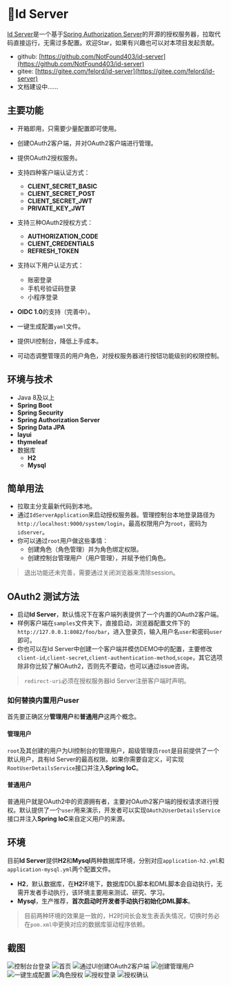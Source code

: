 # 🚀Id Server
[Id Server](https://github.com/NotFound403/id-server)是一个基于[Spring Authorization Server](https://github.com/spring-projects/spring-authorization-server)的开源的授权服务器，拉取代码直接运行，无需过多配置。欢迎Star，如果有兴趣也可以对本项目发起贡献。
- github: [https://github.com/NotFound403/id-server](https://github.com/NotFound403/id-server)
- gitee: [https://gitee.com/felord/id-server](https://gitee.com/felord/id-server)
- 文档建设中……
## 主要功能
- 开箱即用，只需要少量配置即可使用。
- 创建OAuth2客户端，并对OAuth2客户端进行管理。
- 提供OAuth2授权服务。
- 支持四种客户端认证方式：
  - **CLIENT_SECRET_BASIC**
  - **CLIENT_SECRET_POST**
  - **CLIENT_SECRET_JWT**
  - **PRIVATE_KEY_JWT**
- 支持三种OAuth2授权方式：
  - **AUTHORIZATION_CODE**
  - **CLIENT_CREDENTIALS**
  - **REFRESH_TOKEN**
- 支持以下用户认证方式：
  - 账密登录
  - 手机号验证码登录
  - 小程序登录

- **OIDC 1.0**的支持（完善中）。
- 一键生成配置`yaml`文件。
- 提供UI控制台，降低上手成本。
- 可动态调整管理员的用户角色，对授权服务器进行按钮功能级别的权限控制。
## 环境与技术
- Java 8及以上
- **Spring Boot**
- **Spring Security**
- **Spring Authorization Server**
- **Spring Data JPA**
- **layui**
- **thymeleaf**
- 数据库
  - **H2**
  - **Mysql**

## 简单用法
- 拉取主分支最新代码到本地。
- 通过`IdServerApplication`来启动授权服务器。管理控制台本地登录路径为`http://localhost:9000/system/login`，最高权限用户为`root`，密码为`idserver`。
- 你可以通过`root`用户做这些事情：
  - 创建角色（角色管理）并为角色绑定权限。
  - 创建控制台管理用户（用户管理），并赋予他们角色。
> 退出功能还未完善，需要通过关闭浏览器来清除session。
## OAuth2 测试方法
- 启动**Id Server**，默认情况下在客户端列表提供了一个内置的OAuth2客户端。
- 样例客户端在`samples`文件夹下，直接启动，浏览器配置文件下的`http://127.0.0.1:8082/foo/bar`，进入登录页，输入用户名`user`和密码`user`即可。
- 你也可以在Id Server中创建一个客户端并模仿DEMO中的配置，主要修改`client-id`,`client-secret`,`client-authentication-method`,`scope`，其它选项除非你比较了解OAuth2，否则先不要动，也可以通过issue咨询。
> `redirect-uri`必须在授权服务器Id Server注册客户端时声明。
### 如何替换内置用户user
首先要正确区分**管理用户**和**普通用户**这两个概念。
#### 管理用户
`root`及其创建的用户为UI控制台的管理用户，超级管理员`root`是目前提供了一个默认用户，具有Id Server的最高权限。如果你需要自定义，可实现`RootUserDetailsService`接口并注入**Spring IoC**。
#### 普通用户
普通用户就是OAuth2中的资源拥有者，主要对OAuth2客户端的授权请求进行授权。默认提供了一个`user`用来演示，开发者可以实现`OAuth2UserDetailsService`接口并注入**Spring IoC**来自定义用户的来源。
## 环境
目前**Id Server**提供**H2**和**Mysql**两种数据库环境，分别对应`application-h2.yml`和`application-mysql.yml`两个配置文件。
- **H2**，默认数据库，在**H2**环境下，数据库DDL脚本和DML脚本会自动执行，无需开发者手动执行，该环境主要用来测试、研究、学习。
- **Mysql**，生产推荐，**首次启动时开发者手动执行初始化DML脚本**。
> 目前两种环境的效果是一致的，H2时间长会发生表丢失情况，切换时务必在`pom.xml`中更换对应的数据库驱动程序依赖。
## 截图
![控制台台登录](https://asset.felord.cn/blog/20220512143700.png)
![首页](https://asset.felord.cn/blog/20220512134905.png)
![通过UI创建OAuth2客户端](https://asset.felord.cn/blog/20220512135204.png)
![创建管理用户](https://asset.felord.cn/blog/20220512135249.png)
![一键生成配置](https://asset.felord.cn/blog/20220513141607.gif)
![角色授权](https://asset.felord.cn/blog/20220512135420.png)
![授权登录](https://asset.felord.cn/blog/20220512143317.png)
![授权确认](https://asset.felord.cn/blog/20220512143550.png)


